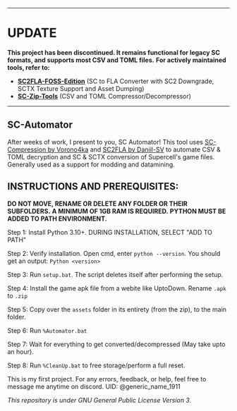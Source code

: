 --------------------------------------------------------
# UPDATE
**This project has been discontinued. It remains functional for legacy SC formats, and supports most CSV and TOML files.**
**For actively maintained tools, refer to:**
- **[SC2FLA-FOSS-Edition](https://github.com/GenericName1911/SC2FLA-FOSS-Edition)** (SC to FLA Converter with SC2 Downgrade, SCTX Texture Support and Asset Dumping) 
- **[SC-Zip-Tools](https://github.com/GenericName1911/SC-Zip-Tools)** (CSV and TOML Compressor/Decompressor) 
--------------------------------------------------------


## SC-Automator

After weeks of work, I present to you, SC Automator! This tool uses [SC-Compression by Vorono4ka](https://github.com/danila-schelkov/sc-compression) and [SC2FLA by Daniil-SV](https://github.com/Daniil-SV/) to automate CSV & TOML decryption and SC & SCTX conversion of Supercell's game files. Generally used as a support for modding and datamining.

## INSTRUCTIONS AND PREREQUISITES:

**DO NOT MOVE, RENAME OR DELETE ANY FOLDER OR THEIR SUBFOLDERS.**
**A MINIMUM OF 1GB RAM IS REQUIRED.**
**PYTHON MUST BE ADDED TO PATH ENVIRONMENT.**

Step 1: Install Python 3.10+. DURING INSTALLATION, SELECT "ADD TO PATH"

Step 2: Verify installation. Open cmd, enter `python --version`. You should get an output: `Python <version>`

Step 3: Run `setup.bat`. The script deletes itself after performing the setup.

Step 4: Install the game apk file from a webite like UptoDown. Rename `.apk` to `.zip`

Step 5: Copy over the `assets` folder in its entirety (from the zip), to the main folder.

Step 6: Run `%Automator.bat`

Step 7: Wait for everything to get converted/decompressed (May take upto an hour).

Step 8: Run `%CleanUp.bat` to free storage/perform a full reset.

This is my first project. For any errors, feedback, or help, feel free to message me anytime on discord. UID: @generic_name_1911

*This repository is under GNU General Public License Version 3.*
